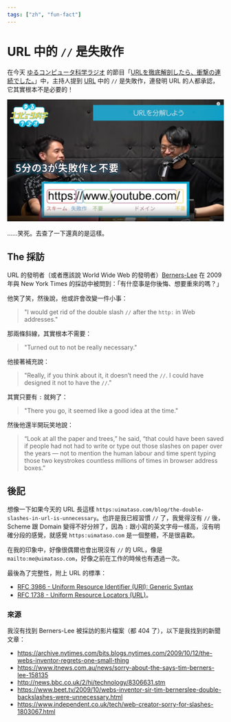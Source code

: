 ```yaml
---
tags: ["zh", "fun-fact"]
---
```


# URL 中的 `//` 是失敗作

在今天 [ゆるコンピュータ科学ラジオ](https://www.youtube.com/@yurucom) 的節目「[URLを徹底解剖したら、衝撃の連続でした。](https://www.youtube.com/watch?v=_DEyG6ef8CY&t=228s)」中，主持人提到 [URL](https://wikipedia.org/wiki/URL) 中的 `//` 是失敗作，連發明 URL 的人都承認，它其實根本不是必要的！

![URLを分解しよう](./images/yurucom-url-explained.jpg)

……笑死。去查了一下還真的是這樣。

## The 採訪

URL 的發明者（或者應該說 World Wide Web 的發明者）[Berners-Lee](https://en.wikipedia.org/wiki/Tim_Berners-Lee) 在 2009 年與 New York Times 的採訪中被問到：「有什麼事是你後悔、想要重來的嗎？」

他笑了笑，然後說，他或許會改變一件小事：

> "I would get rid of the double slash `//` after the `http:` in Web addresses."

那兩條斜線，其實根本不需要：

> "Turned out to not be really necessary."

他接著補充說：

> "Really, if you think about it, it doesn’t need the `//`. I could have designed it not to have the `//`."

其實只要有 `:` 就夠了：

> "There you go, it seemed like a good idea at the time."

然後他還半開玩笑地說：

> “Look at all the paper and trees,” he said, “that could have been saved if people had not had to write or type out those slashes on paper over the years — not to mention the human labour and time spent typing those two keystrokes countless millions of times in browser address boxes.”

## 後記

想像一下如果今天的 URL 長這樣 `https:uimataso.com/blog/the-double-slashes-in-url-is-unnecessary`。也許是我已經習慣 `//` 了，我覺得沒有 `//` 後，Scheme 跟 Domain 變得不好分辨了，因為 `:` 跟小寫的英文字母一樣高，沒有明確分段的感覺，就感覺 `https:uimataso.com` 是一個整體，不是很喜歡。

在我的印象中，好像很偶爾也會出現沒有 `//` 的 URL，像是 `mailto:me@uimataso.com`，好像之前在工作的時候也有遇過一次。

最後為了完整性，附上 URL 的標準：

- [RFC 3986 - Uniform Resource Identifier (URI): Generic Syntax](https://www.rfc-editor.org/rfc/rfc3986)
- [RFC 1738 - Uniform Resource Locators (URL)](https://www.rfc-editor.org/rfc/rfc1738)。

### 來源

我沒有找到 Berners-Lee 被採訪的影片檔案（都 404 了），以下是我找到的新聞文章：

- https://archive.nytimes.com/bits.blogs.nytimes.com/2009/10/12/the-webs-inventor-regrets-one-small-thing
- https://www.itnews.com.au/news/sorry-about-the-says-tim-berners-lee-158135
- http://news.bbc.co.uk/2/hi/technology/8306631.stm
- https://www.beet.tv/2009/10/webs-inventor-sir-tim-bernerslee-double-backslashes-were-unnecessary.html
- https://www.independent.co.uk/tech/web-creator-sorry-for-slashes-1803067.html
